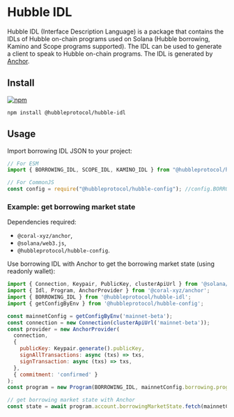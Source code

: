 # Hubble IDL

Hubble IDL (Interface Description Language) is a package that contains the IDLs of Hubble on-chain programs used on Solana (Hubble borrowing, Kamino and Scope programs supported).
The IDL can be used to generate a client to speak to Hubble on-chain programs.
The IDL is generated by [Anchor](https://coral-xyz.github.io/anchor/).

## Install

[![npm](https://img.shields.io/npm/v/@hubbleprotocol/hubble-idl)](https://www.npmjs.com/package/@hubbleprotocol/hubble-idl)

```shell
npm install @hubbleprotocol/hubble-idl
```

## Usage

Import borrowing IDL JSON to your project:

```js
// For ESM
import { BORROWING_IDL, SCOPE_IDL, KAMINO_IDL } from "@hubbleprotocol/hubble-idl";

// For CommonJS
const config = require("@hubbleprotocol/hubble-config"); //config.BORROWING_IDL
```

### Example: get borrowing market state

Dependencies required:

- `@coral-xyz/anchor`,
- `@solana/web3.js`,
- `@hubbleprotocol/hubble-config`.

Use borrowing IDL with Anchor to get the borrowing market state (using readonly wallet):

```js
import { Connection, Keypair, PublicKey, clusterApiUrl } from '@solana/web3.js';
import { Idl, Program, AnchorProvider } from '@coral-xyz/anchor';
import { BORROWING_IDL } from '@hubbleprotocol/hubble-idl';
import { getConfigByEnv } from '@hubbleprotocol/hubble-config';

const mainnetConfig = getConfigByEnv('mainnet-beta');
const connection = new Connection(clusterApiUrl('mainnet-beta'));
const provider = new AnchorProvider(
  connection,
  {
    publicKey: Keypair.generate().publicKey,
    signAllTransactions: async (txs) => txs,
    signTransaction: async (txs) => txs,
  },
  { commitment: 'confirmed' }
);
const program = new Program(BORROWING_IDL, mainnetConfig.borrowing.programId, provider);

// get borrowing market state with Anchor
const state = await program.account.borrowingMarketState.fetch(mainnetConfig.borrowing.accounts.borrowingMarketState);
```
